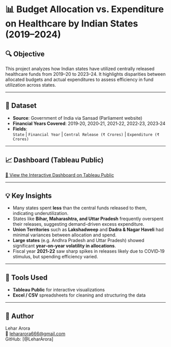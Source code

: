 # 📊 Budget Allocation vs. Expenditure on Healthcare by Indian States (2019–2024)

## 🔍 Objective
This project analyzes how Indian states have utilized centrally released healthcare funds from 2019–20 to 2023–24. It highlights disparities between allocated budgets and actual expenditures to assess efficiency in fund utilization across states.

---

## 📁 Dataset

- **Source**: Government of India via Sansad (Parliament website)  
- **Financial Years Covered**: 2019‑20, 2020‑21, 2021‑22, 2022‑23, 2023‑24  
- **Fields**:  
  `State` | `Financial Year` | `Central Release (₹ Crores)` | `Expenditure (₹ Crores)`

---

## 📈 Dashboard (Tableau Public)

[🔗 View the Interactive Dashboard on Tableau Public](https://public.tableau.com/views/BudgetAllocationVs_ExpenditureonHealthcarebyIndianStates/BudgetAllocationVs_ExpenditureonHealthcarebyIndianStates2019-2024?:language=en-GB&publish=yes&:sid=&:redirect=auth&:display_count=n&:origin=viz_share_link)

---

## 💡 Key Insights

- Many states spent **less** than the central funds released to them, indicating underutilization.
- States like **Bihar, Maharashtra, and Uttar Pradesh** frequently overspent their releases, suggesting demand-driven excess expenditure.
- **Union Territories** such as **Lakshadweep** and **Dadra & Nagar Haveli** had minimal variances between allocation and spend.
- **Large states** (e.g. Andhra Pradesh and Uttar Pradesh) showed significant **year-on-year volatility in allocations**.
- Fiscal year **2021‑22** saw sharp spikes in releases likely due to COVID‑19 stimulus, but spending efficiency varied.

---

## 🧰 Tools Used

- **Tableau Public** for interactive visualizations  
- **Excel / CSV** spreadsheets for cleaning and structuring the data

---

## 👤 Author

Lehar Arora  
📧 lehararora666@gmail.com  
GitHub: [@LeharArora]
